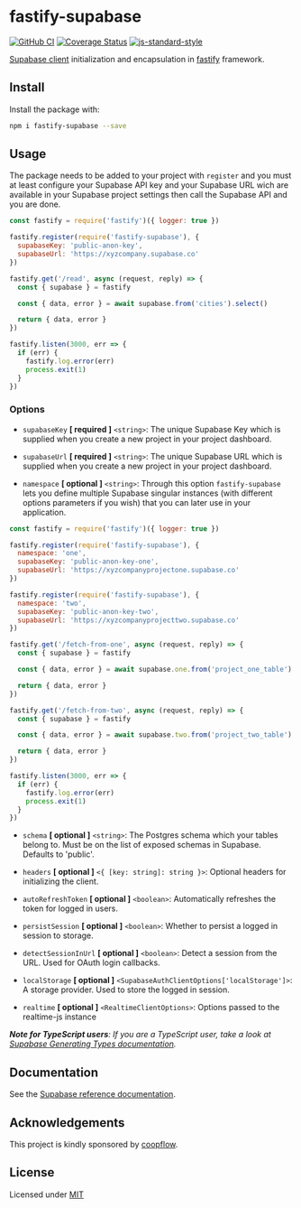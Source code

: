 # fastify-supabase

[![GitHub CI](https://github.com/coopflow/fastify-supabase/workflows/GitHub%20CI/badge.svg)](https://github.com/coopflow/fastify-supabase/actions?workflow=GitHub+CI)
[![Coverage Status](https://coveralls.io/repos/github/coopflow/fastify-supabase/badge.svg?branch=main)](https://coveralls.io/github/coopflow/fastify-supabase?branch=main)
[![js-standard-style](https://img.shields.io/badge/code%20style-standard-brightgreen.svg?style=flat)](http://standardjs.com/)

[Supabase client](https://github.com/supabase/supabase-js) initialization and encapsulation in [fastify](https://github.com/fastify/fastify) framework.

## Install

Install the package with:
```sh
npm i fastify-supabase --save
```


## Usage

The package needs to be added to your project with `register` and you must at least configure your Supabase API key and your Supabase URL wich are available in your Supabase project settings then call the Supabase API and you are done.
```js
const fastify = require('fastify')({ logger: true })

fastify.register(require('fastify-supabase'), {
  supabaseKey: 'public-anon-key',
  supabaseUrl: 'https://xyzcompany.supabase.co'
})

fastify.get('/read', async (request, reply) => {
  const { supabase } = fastify

  const { data, error } = await supabase.from('cities').select()

  return { data, error }
})

fastify.listen(3000, err => {
  if (err) {
    fastify.log.error(err)
    process.exit(1)
  }
})
```

### Options

* `supabaseKey` **[ required ]** `<string>`: The unique Supabase Key which is supplied when you create a new project in your project dashboard.

* `supabaseUrl` **[ required ]** `<string>`: The unique Supabase URL which is supplied when you create a new project in your project dashboard.

* `namespace` **[ optional ]** `<string>`: Through this option `fastify-supabase` lets you define multiple Supabase singular instances (with different options parameters if you wish) that you can later use in your application.
```js
const fastify = require('fastify')({ logger: true })

fastify.register(require('fastify-supabase'), {
  namespace: 'one',
  supabaseKey: 'public-anon-key-one',
  supabaseUrl: 'https://xyzcompanyprojectone.supabase.co'
})

fastify.register(require('fastify-supabase'), {
  namespace: 'two',
  supabaseKey: 'public-anon-key-two',
  supabaseUrl: 'https://xyzcompanyprojecttwo.supabase.co'
})

fastify.get('/fetch-from-one', async (request, reply) => {
  const { supabase } = fastify

  const { data, error } = await supabase.one.from('project_one_table').select()

  return { data, error }
})

fastify.get('/fetch-from-two', async (request, reply) => {
  const { supabase } = fastify

  const { data, error } = await supabase.two.from('project_two_table').select()

  return { data, error }
})

fastify.listen(3000, err => {
  if (err) {
    fastify.log.error(err)
    process.exit(1)
  }
})
```

* `schema` **[ optional ]** `<string>`: The Postgres schema which your tables belong to. Must be on the list of exposed schemas in Supabase. Defaults to 'public'.

* `headers` **[ optional ]** `<{ [key: string]: string }>`: Optional headers for initializing the client.

* `autoRefreshToken` **[ optional ]** `<boolean>`: Automatically refreshes the token for logged in users.

* `persistSession` **[ optional ]** `<boolean>`: Whether to persist a logged in session to storage.

* `detectSessionInUrl` **[ optional ]** `<boolean>`: Detect a session from the URL. Used for OAuth login callbacks.

* `localStorage` **[ optional ]** `<SupabaseAuthClientOptions['localStorage']>`: A storage provider. Used to store the logged in session.

* `realtime` **[ optional ]** `<RealtimeClientOptions>`: Options passed to the realtime-js instance

*__Note for TypeScript users__: If you are a TypeScript user, take a look at [Supabase Generating Types documentation](https://supabase.io/docs/reference/javascript/generating-types).*

## Documentation

See the [Supabase reference documentation](https://supabase.io/docs/reference/javascript/supabase-client).

## Acknowledgements

This project is kindly sponsored by [coopflow](https://www.coopflow.com).


## License

Licensed under [MIT](https://github.com/coopflow/fastify-supabase/blob/main/LICENSE)
